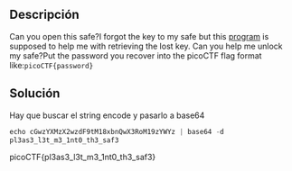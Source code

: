 ## Descripción
Can you open this safe?I forgot the key to my safe but this [program](https://artifacts.picoctf.net/c/463/SafeOpener.java) is supposed to help me with retrieving the lost key. Can you help me unlock my safe?Put the password you recover into the picoCTF flag format like:`picoCTF{password}`
## Solución
Hay que buscar el string encode y pasarlo a base64

``` python
echo cGwzYXMzX2wzdF9tM18xbnQwX3RoM19zYWYz | base64 -d
pl3as3_l3t_m3_1nt0_th3_saf3   
```
picoCTF{pl3as3_l3t_m3_1nt0_th3_saf3}